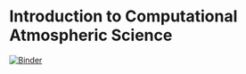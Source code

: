 # Introduction to Computational Atmospheric Science
[![Binder](https://mybinder.org/badge_logo.svg)](https://mybinder.org/v2/gh/PharaohCola13/coursework/master)

